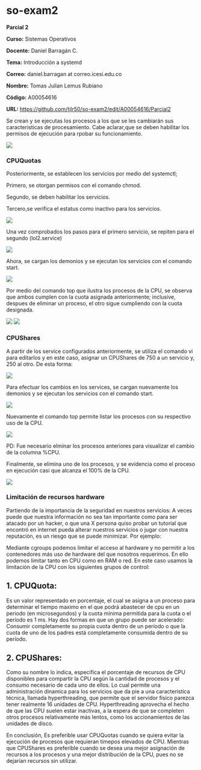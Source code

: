 # so-exam2



**Parcial 2**


**Curso:** Sistemas Operativos  

**Docente:** Daniel Barragán C.  

**Tema:** Introducción a systemd 


**Correo:** daniel.barragan at correo.icesi.edu.co

**Nombre:** Tomas Julian Lemus Rubiano

**Código:** A00054616  

**URL:** https://github.com/tjlr50/so-exam2/edit/A00054616/Parcial2


Se crean y se ejecutas los procesos a los que se les cambiarán sus caracteristicas de procesamiento. Cabe aclarar,que se deben habilitar los permisos de ejecución para rpobar su funcionamiento.

![][1]


### CPUQuotas


Posteriormente, se establecen los servicios por medio del systemctl;

Primero, se otorgan permisos con el comando chmod.

Segundo, se deben habilitar los servicios.

Tercero,se verifica el estatus como inactivo para los servicios.

![][2]

Una vez comprobados los pasos para el primero servicio, se repiten para el segundo (lol2.service)

![][4]

Ahora, se cargan los demonios y se ejecutan los servicios con el comando start.

![][3]

Por medio del comando top que ilustra los procesos de la CPU, se observa que ambos cumplen con la cuota asignada anteriormente; inclusive, despues de eliminar un proceso, el otro sigue cumpliendo con la cuota designada.

![][5]
![][6]

### CPUShares

A partir de los service configurados anteriormente, se utiliza el comando vi para editarlos y en este caso, asignar un CPUShares de 750 a un servicio y, 250 al otro. De esta forma:

![][7]

Para efectuar los cambios en los services, se cargan nuevamente los demonios y se ejecutan los servicios con el comando start.

![][8]

Nuevamente el comando top permite listar los procesos con su respectivo uso de la  CPU.

![][9]

PD: Fue necesario elminar los procesos anteriores para visualizar el cambio de la columna %CPU.

Finalmente, se elimina uno de los procesos, y se evidencia como el proceso en ejecución casi que alcanza el 100% de la CPU.

![][10]



### Limitación de recursos hardware

Partiendo de la importancia de la seguridad en nuestros servicios:
A veces puede que nuestra  información no sea tan importante como para ser atacado por un hacker, o que una X persona quiso probar un tutorial que encontró en internet pueda alterar nuestros servicios o jugar con nuestra reputación, es un riesgo que se puede minimizar.
Por ejemplo:

Mediante cgroups podemos limitar el acceso al hardware y no permitir a los contenedores más uso de hardware del que nosotros requerimos. En ello podemos limitar tanto en CPU como en RAM o red. En este caso usamos la limitación de la CPU con los siguientes grupos de control:

## 1. CPUQuota:
Es un valor representado en porcentaje, el cual se asigna a un proceso para determinar el tiempo maximo en el que podrá abastecer de cpu en un periodo (en microsegundos) y la cuota mínima permitida para la cuota o el período es 1 ms.
Hay dos formas en que un grupo puede ser acelerado: Consumir completamente su propia cuota dentro de un período o que la cuota de uno de los padres está completamente consumida dentro de su período.


## 2. CPUShares:

Como su nombre lo indica, especifica el porcentaje de recursos de CPU disponibles para compartir la CPU según la cantidad de procesos y el consumo necesario de cada uno de ellos. Lo cual permite una administración dinamica para los servicios que da pie a una característica técnica, llamada hyperthreading, que permite que el servidor físico parezca tener realmente 16 unidades de CPU. Hyperthreading aprovecha el hecho de que las CPU suelen estar inactivas, a la espera de que se completen otros procesos relativamente más lentos, como los accionamientos de las unidades de disco. 

En conclusión, Es preferible usar CPUQuotas cuando se quiera evitar la ejecución de procesos que requieran timepos elevados de CPU. Mientras que CPUShares es preferible cuando se desea una mejor asignación de recursos a los procesos y una mejor distribución de la CPU, pues no se dejarían recursos sin utilizar. 


[1]:scriptlolypermisos.PNG

[2]:servicePermisosEnableStatus.PNG

[3]:daemonystart.PNG

[4]:repite.PNG


[5]:top.PNG

[6]:.top2PNG


[7]:cpushare.PNG

[8]:startshares.PNG

[9]:topshare.PNG

[10]:topsharekill.PNG

